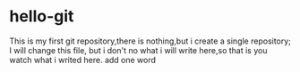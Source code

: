# hello-git
This is my first git repository,there is nothing,but i create a single repository;
I will change this file, but i don't no what i will write here,so that is you watch what i writed here.
add one word
